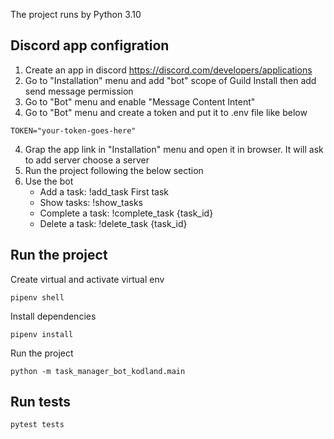 The project runs by Python 3.10

## Discord app configration 
1. Create an app in discord https://discord.com/developers/applications
2. Go to "Installation" menu and add "bot" scope of Guild Install then add send message permission
2. Go to "Bot" menu and enable "Message Content Intent"
3. Go to "Bot" menu and create a token and put it to .env file like below
```
TOKEN="your-token-goes-here"
```
4. Grap the app link in "Installation" menu and open it in browser. It will ask to add server choose a server
5. Run the project following the below section
6. Use the bot
    - Add a task: !add_task First task
    - Show tasks: !show_tasks
    - Complete a task: !complete_task {task_id}
    - Delete a task: !delete_task {task_id}


## Run the project

Create virtual and activate virtual env
```
pipenv shell
```

Install dependencies
```
pipenv install
```

Run the project

```
python -m task_manager_bot_kodland.main
```

## Run tests

```
pytest tests
```
